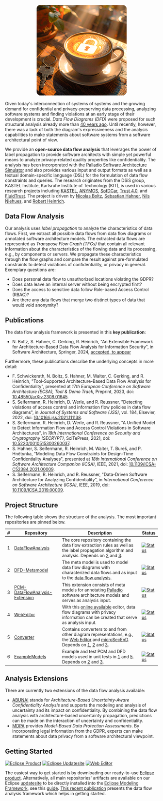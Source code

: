 <p align="center"> 
	<a href="#getting-started"><img alt="Data Flow Analysis" src="dfa-artwork.png"></a>
</p>

Given today's interconnection of systems of systems and the growing demand for confidential and privacy-preserving data processing, analyzing software systems and finding violations at an early stage of their development is crucial. *Data Flow Diagrams (DFD)* were proposed for such structural analysis already more than [40 years ago](https://en.wikipedia.org/wiki/Structured_analysis). Until recently, however, there was a lack of both the diagram's expressiveness and the analysis capabilities to make statements about software systems from a software architectural point of view.

We provide an **open-source data flow analysis** that leverages the power of label propagation to provide software architects with simple yet powerful means to analyze privacy-related quality properties like confidentiality. The analysis has been incorporated with the [Palladio Software Architecture Simulator](https://www.palladio-simulator.com/) and also provides various input and output formats as well as a textual domain-specific language (DSL) for the formulation of data flow constraints and queries. The research originates from the DSiS group, KASTEL Institute, Karlsruhe Institute of Technology (KIT), is used in various research projects including [KASTEL](https://www.kastel.kit.edu/), [ANYMOS](https://www.anymos.de/), [SofDCar](https://sofdcar.de/), [Trust 4.0](https://github.com/Trust40-Project), and [FluidTrust](https://github.com/FluidTrust).
The project is driven by [Nicolas Boltz](https://dsis.kastel.kit.edu/staff_nicolas_boltz.php), [Sebastian Hahner](https://dsis.kastel.kit.edu/staff_sebastian_hahner.php), [Nils Niehues](https://dsis.kastel.kit.edu/staff_nils_niehues.php), and [Robert Heinrich](https://dsis.kastel.kit.edu/staff_robert_heinrich.php).

## Data Flow Analysis

Our analysis uses *label propagation* to analyze the characteristics of data flows. First, we extract all possible data flows from data flow diagrams or annotated software architecture models. The extracted data flows are represented as *Transpose Flow Graph (TFGs)* that contain all relevant information about the characteristics of the flowing data and its processing, e.g., by components or servers. We propagate these characteristics through the flow graphs and compare the result against pre-formulated constraints to detect violations of confidentiality, or privacy in general. Exemplary questions are:

* Does personal data flow to unauthorized locations violating the GDPR?
* Does data leave an internal server without being encrypted first?
* Does the access to sensitive data follow Role-based Access Control (RBAC)?
* Are there any data flows that merge two distinct types of data that would void anonymity?

## Publications

The data flow analysis framework is presented in this **key publication**: 
* N. Boltz, S. Hahner, C. Gerking, R. Heinrich, "An Extensible Framework for Architecture-Based Data Flow Analysis for Information Security", in Software Architecture, Springer, 2024, [accepted, to appear](https://sebastianhahner.de/publications/2024/BoltzHahner2024_AnExtensibleFrameworkForArchitectureBasedDataFlowAnalysisForInformationSecurity.pdf)

Furthermore, these publications describe the underlying concepts in more detail:

* F. Schwickerath, N. Boltz, S. Hahner, M. Walter, C. Gerking, and R. Heinrich, "Tool-Supported Architecture-Based Data Flow Analysis for Confidentiality", presented at *17th European Conference on Software Architecture (ECSA), Tool & Demo Track*, Preprint, 2023, doi: [10.48550/arXiv.2308.01645](https://doi.org/10.48550/arXiv.2308.01645).
* S. Seifermann, R. Heinrich, D. Werle, and R. Reussner, "Detecting violations of access control and information flow policies in data flow diagrams", in *Journal of Systems and Software (JSS)*, vol. 184, Elsevier, 2022, doi: [10.1016/j.jss.2021.111138](https://doi.org/10.1016/j.jss.2021.111138).
* S. Seifermann, R. Heinrich, D. Werle, and R. Reussner, "A Unified Model to Detect Information Flow and Access Control Violations in Software Architectures", in *18th International Conference on Security and Cryptography (SECRYPT)*, SciTePress, 2021, doi: [10.5220/0010515300260037](https://doi.org/10.5220/0010515300260037).
* S. Hahner, S. Seifermann, R. Heinrich, M. Walter, T. Bureš, and P. Hnětynka, "Modeling Data Flow Constraints for Design-Time Confidentiality Analyses", presented at *18th International Conference on Software Architecture Companion (ICSA)*, IEEE, 2021, doi: [10.1109/ICSA-C52384.2021.00009](https://doi.org/10.1109/ICSA-C52384.2021.00009).
* S. Seifermann, R. Heinrich, and R. Reussner, "Data-Driven Software Architecture for Analyzing Confidentiality", in *International Conference on Software Architecture (ICSA)*, IEEE, 2019, doi: [10.1109/ICSA.2019.00009](https://doi.org/10.1109/ICSA.2019.00009).

## Project Structure

The following table shows the structure of the analysis. The most important repositories are pinned below.

| # | Repository | Description | Status |
| - | ---------- | ----------- | ------ |
| 1 | [DataFlowAnalysis](https://github.com/DataFlowAnalysis/DataFlowAnalysis) | The core repository containing the data flow extraction rules as well as the label propagation algorithm and analysis. Depends on [2](https://github.com/DataFlowAnalysis/DFD-Metamodel) and [3](https://github.com/DataFlowAnalysis/PCM-DataFlowAnalysis-Extension). | [![Status](https://img.shields.io/github/actions/workflow/status/DataFlowAnalysis/DataFlowAnalysis/main.yml?label=&logo=github&style=flat-square)](https://github.com/DataFlowAnalysis/DataFlowAnalysis/actions) |
| 2 | [DFD-Metamodel](https://github.com/DataFlowAnalysis/DFD-Metamodel) | The meta model is used to model data flow diagrams with characterized data flows and as input to the [data flow analysis](https://github.com/DataFlowAnalysis/DataFlowAnalysis). | [![Status](https://img.shields.io/github/actions/workflow/status/DataFlowAnalysis/DFD-Metamodel/updatesite.yml?label=&logo=github&style=flat-square)](https://github.com/DataFlowAnalysis/DFD-Metamodel/actions) |
| 3 | [PCM-DataFlowAnalysis-Extension](https://github.com/DataFlowAnalysis/PCM-DataFlowAnalysis-Extension) | This extension consists of meta models for annotating [Palladio](https://www.palladio-simulator.com/) software architecture models and serves as analysis input. | [![Status](https://img.shields.io/github/actions/workflow/status/DataFlowAnalysis/PCM-DataFlowAnalysis-Extension/main.yml?label=&logo=github&style=flat-square)](https://github.com/DataFlowAnalysis/PCM-DataFlowAnalysis-Extension/actions) |
| 4 | [WebEditor](https://github.com/DataFlowAnalysis/WebEditor) | With this [online available](https://dataflowanalysis.github.io/WebEditor/) editor, data flow diagrams with privacy information can be created that serve as analysis input. | [![Status](https://img.shields.io/github/actions/workflow/status/DataFlowAnalysis/WebEditor/pages.yaml?label=&logo=github&style=flat-square)](https://github.com/DataFlowAnalysis/WebEditor/actions) |
| 5 | [Converter](https://github.com/DataFlowAnalysis/Converter) | Contains converters to and from other diagram representations, e.g., the [Web Editor](https://dataflowanalysis.github.io/WebEditor/) and [microSecEnD](https://github.com/tuhh-softsec/microSecEnD). Depends on [1](https://github.com/DataFlowAnalysis/DataFlowAnalysis), [2](https://github.com/DataFlowAnalysis/DFD-Metamodel) and [3](https://github.com/DataFlowAnalysis/PCM-DataFlowAnalysis-Extension). | [![Status](https://img.shields.io/github/actions/workflow/status/DataFlowAnalysis/Converter/main.yml?label=&logo=github&style=flat-square)](https://github.com/DataFlowAnalysis/Converter/actions) |
| 6 | [ExampleModels](https://github.com/DataFlowAnalysis/ExampleModels) | Example and test PCM and DFD models used in unit tests in [1](https://github.com/DataFlowAnalysis/DataFlowAnalysis) and [5](https://github.com/DataFlowAnalysis/Converter). Depends on [2](https://github.com/DataFlowAnalysis/DFD-Metamodel) and [3](https://github.com/DataFlowAnalysis/PCM-DataFlowAnalysis-Extension). | [![Status](https://img.shields.io/github/actions/workflow/status/DataFlowAnalysis/ExampleModels/main.yml?label=&logo=github&style=flat-square)](https://github.com/DataFlowAnalysis/ExampleModels/actions) |



## Analysis Extensions

There are currently two extensions of the data flow analysis available:

* [ABUNAI](https://github.com/abunai-dev) stands for *Architecture-Based Uncertainty-Aware Confidentiality AnalysIs* and supports the modeling and analysis of uncertainty and its impact on confidentiality. By combining the data flow analysis with architecture-based uncertainty propagation, predictions can be made on the interaction of uncertainty and confidentiality.
* [MDPA](https://github.com/Model-Based-Data-Protection-Assessments) provides *Model-Based Data Protection Assessments*. By incorporating legal information from the GDPR, experts can make statements about data privacy from a software architectural viewpoint.

## Getting Started

[![Eclipse Product](https://img.shields.io/github/actions/workflow/status/DataFlowAnalysis/product/build.yml?label=Product&logo=eclipseide&style=flat-square)](https://updatesite.palladio-simulator.com/DataFlowAnalysis/product/releases/)
[![Eclipse Updatesite](https://img.shields.io/github/actions/workflow/status/DataFlowAnalysis/DataFlowAnalysis/main.yml?label=Updatesite&logo=eclipseide&style=flat-square)](https://dataflowanalysis.github.io/updatesite/)
[![Web Editor](https://img.shields.io/badge/Web%20Editor-Online-blue?style=flat-square&logo=github)](https://dataflowanalysis.github.io/WebEditor/)

The easiest way to get started is by downloading our ready-to-use [Eclipse product](https://updatesite.palladio-simulator.com/DataFlowAnalysis/product/releases/).
Alternatively, all main repositories' artifacts are available on our Eclipse [updatesite](https://dataflowanalysis.github.io/updatesite/) to be directly installed into the [Eclipse Modeling Framework](https://eclipse.dev/modeling/emf/), see this [guide](https://github.com/DataFlowAnalysis/DataFlowAnalysis#installation).
[This recent publication](https://sebastianhahner.de/publications/2024/BoltzHahner2024_AnExtensibleFrameworkForArchitectureBasedDataFlowAnalysisForInformationSecurity.pdf) presents the data flow analysis framework which helps in getting started.
